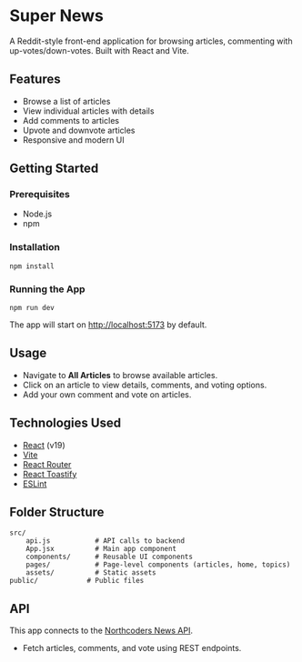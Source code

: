 # Super News

A Reddit-style front-end application for browsing articles, commenting with up-votes/down-votes. Built with React and Vite.

## Features
- Browse a list of articles
- View individual articles with details
- Add comments to articles
- Upvote and downvote articles
- Responsive and modern UI

## Getting Started

### Prerequisites
- Node.js
- npm

### Installation
```
npm install
```

### Running the App
```
npm run dev
```
The app will start on [http://localhost:5173](http://localhost:5173) by default.

## Usage
- Navigate to **All Articles** to browse available articles.
- Click on an article to view details, comments, and voting options.
- Add your own comment and vote on articles.

## Technologies Used
- [React](https://react.dev/) (v19)
- [Vite](https://vitejs.dev/)
- [React Router](https://reactrouter.com/)
- [React Toastify](https://fkhadra.github.io/react-toastify/)
- [ESLint](https://eslint.org/)

## Folder Structure
```
src/
	api.js           # API calls to backend
	App.jsx          # Main app component
	components/      # Reusable UI components
	pages/           # Page-level components (articles, home, topics)
	assets/          # Static assets
public/            # Public files
```

## API
This app connects to the [Northcoders News API](https://northcoders-news-database.onrender.com/api).
- Fetch articles, comments, and vote using REST endpoints.